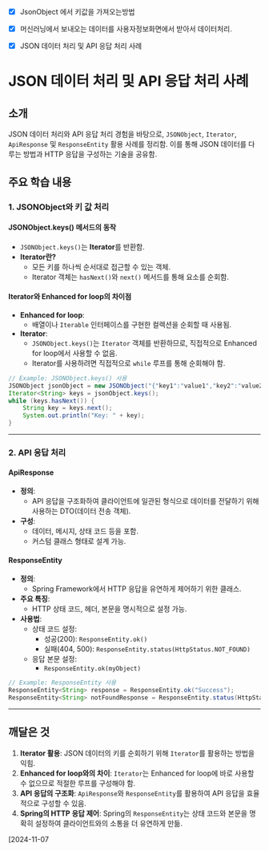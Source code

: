 
- [x] JsonObject 에서 키값을 가져오는방법
- [x] 머신러닝에서 보내오는 데이터를 사용자정보화면에서 받아서 데이터처리.
- [x] JSON 데이터 처리 및 API 응답 처리 사례


# JSON 데이터 처리 및 API 응답 처리 사례

## 소개
JSON 데이터 처리와 API 응답 처리 경험을 바탕으로, `JSONObject`, `Iterator`, `ApiResponse` 및 `ResponseEntity` 활용 사례를 정리함. 
이를 통해 JSON 데이터를 다루는 방법과 HTTP 응답을 구성하는 기술을 공유함.

## 주요 학습 내용

### 1. JSONObject와 키 값 처리

#### JSONObject.keys() 메서드의 동작
- `JSONObject.keys()`는 **Iterator**를 반환함.
- **Iterator란?**
  - 모든 키를 하나씩 순서대로 접근할 수 있는 객체.
  - Iterator 객체는 `hasNext()`와 `next()` 메서드를 통해 요소를 순회함.

#### Iterator와 Enhanced for loop의 차이점
- **Enhanced for loop**:
  - 배열이나 `Iterable` 인터페이스를 구현한 컬렉션을 순회할 때 사용됨.
- **Iterator**:
  - `JSONObject.keys()`는 `Iterator` 객체를 반환하므로, 직접적으로 Enhanced for loop에서 사용할 수 없음.
  - Iterator를 사용하려면 직접적으로 `while` 루프를 통해 순회해야 함.

```java
// Example: JSONObject.keys() 사용
JSONObject jsonObject = new JSONObject("{"key1":"value1","key2":"value2"}");
Iterator<String> keys = jsonObject.keys();
while (keys.hasNext()) {
    String key = keys.next();
    System.out.println("Key: " + key);
}
```

---

### 2. API 응답 처리

#### ApiResponse<T>
- **정의**:
  - API 응답을 구조화하여 클라이언트에 일관된 형식으로 데이터를 전달하기 위해 사용하는 DTO(데이터 전송 객체).
- **구성**:
  - 데이터, 메시지, 상태 코드 등을 포함.
  - 커스텀 클래스 형태로 설계 가능.

#### ResponseEntity<T>
- **정의**:
  - Spring Framework에서 HTTP 응답을 유연하게 제어하기 위한 클래스.
- **주요 특징**:
  - HTTP 상태 코드, 헤더, 본문을 명시적으로 설정 가능.
- **사용법**:
  - 상태 코드 설정:
    - 성공(200): `ResponseEntity.ok()`
    - 실패(404, 500): `ResponseEntity.status(HttpStatus.NOT_FOUND)`
  - 응답 본문 설정:
    - `ResponseEntity.ok(myObject)`

```java
// Example: ResponseEntity 사용
ResponseEntity<String> response = ResponseEntity.ok("Success");
ResponseEntity<String> notFoundResponse = ResponseEntity.status(HttpStatus.NOT_FOUND).body("Resource not found");
```

---

## 깨달은 것

1. **Iterator 활용**: JSON 데이터의 키를 순회하기 위해 `Iterator`를 활용하는 방법을 익힘.
2. **Enhanced for loop와의 차이**: `Iterator`는 Enhanced for loop에 바로 사용할 수 없으므로 적절한 루프를 구성해야 함.
3. **API 응답의 구조화**: `ApiResponse`와 `ResponseEntity`를 활용하여 API 응답을 효율적으로 구성할 수 있음.
4. **Spring의 HTTP 응답 제어**: Spring의 `ResponseEntity`는 상태 코드와 본문을 명확히 설정하여 클라이언트와의 소통을 더 유연하게 만듦.

 [2024-11-07
